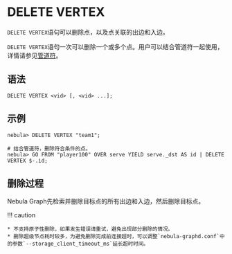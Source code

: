 # DELETE VERTEX

`DELETE VERTEX`语句可以删除点，以及点关联的出边和入边。

`DELETE VERTEX`语句一次可以删除一个或多个点。用户可以结合管道符一起使用，详情请参见[管道符](../5.operators/4.pipe.md)。

## 语法

```ngql
DELETE VERTEX <vid> [, <vid> ...];
```

## 示例

```ngql
nebula> DELETE VERTEX "team1";
```

```ngql
# 结合管道符，删除符合条件的点。
nebula> GO FROM "player100" OVER serve YIELD serve._dst AS id | DELETE VERTEX $-.id;
```

## 删除过程

Nebula Graph先检索并删除目标点的所有出边和入边，然后删除目标点。

!!! caution

    * 不支持原子性删除，如果发生错误请重试，避免出现部分删除的情况。
    * 删除超级节点耗时较多，为避免删除完成前连接超时，可以调整`nebula-graphd.conf`中的参数`--storage_client_timeout_ms`延长超时时间。
